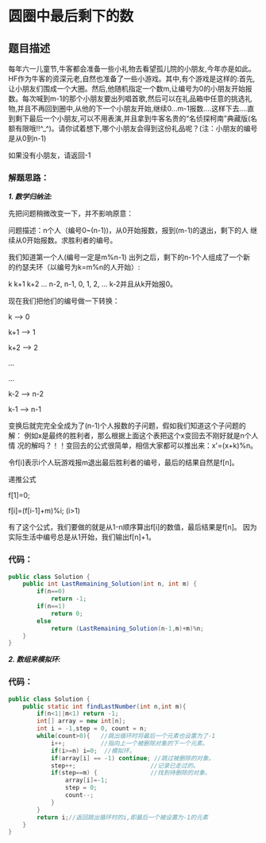 # 圆圈中最后剩下的数

## 题目描述
每年六一儿童节,牛客都会准备一些小礼物去看望孤儿院的小朋友,今年亦是如此。HF作为牛客的资深元老,自然也准备了一些小游戏。其中,有个游戏是这样的:首先,让小朋友们围成一个大圈。然后,他随机指定一个数m,让编号为0的小朋友开始报数。每次喊到m-1的那个小朋友要出列唱首歌,然后可以在礼品箱中任意的挑选礼物,并且不再回到圈中,从他的下一个小朋友开始,继续0...m-1报数....这样下去....直到剩下最后一个小朋友,可以不用表演,并且拿到牛客名贵的“名侦探柯南”典藏版(名额有限哦!!^_^)。请你试着想下,哪个小朋友会得到这份礼品呢？(注：小朋友的编号是从0到n-1)

如果没有小朋友，请返回-1

### 解题思路：
***1. 数学归纳法:***

先把问题稍微改变一下，并不影响原意：

 问题描述：n个人（编号0~(n-1))，从0开始报数，报到(m-1)的退出，剩下的人 继续从0开始报数。求胜利者的编号。

 我们知道第一个人(编号一定是m%n-1) 出列之后，剩下的n-1个人组成了一个新      的约瑟夫环（以编号为k=m%n的人开始）:

 k  k+1  k+2  ... n-2, n-1, 0, 1, 2, ... k-2并且从k开始报0。

现在我们把他们的编号做一下转换：

k     --> 0

k+1   --> 1

k+2   --> 2

...

...

k-2   --> n-2

k-1   --> n-1

变换后就完完全全成为了(n-1)个人报数的子问题，假如我们知道这个子问题的解： 例如x是最终的胜利者，那么根据上面这个表把这个x变回去不刚好就是n个人情 况的解吗？！！变回去的公式很简单，相信大家都可以推出来：x'=(x+k)%n。

令f[i]表示i个人玩游戏报m退出最后胜利者的编号，最后的结果自然是f[n]。

递推公式

f[1]=0;

f[i]=(f[i-1]+m)%i;  (i>1)

有了这个公式，我们要做的就是从1-n顺序算出f[i]的数值，最后结果是f[n]。 因为实际生活中编号总是从1开始，我们输出f[n]+1。

### 代码：

```java
public class Solution {
    public int LastRemaining_Solution(int n, int m) {
        if(n==0)
            return -1;
        if(n==1)
            return 0;
        else
            return (LastRemaining_Solution(n-1,m)+m)%n;
    }
}
```

***2. 数组来模拟环:***

### 代码：


```java
public class Solution {
    public static int findLastNumber(int n,int m){
        if(n<1||m<1) return -1;
        int[] array = new int[n];
        int i = -1,step = 0, count = n;
        while(count>0){   //跳出循环时将最后一个元素也设置为了-1
            i++;          //指向上一个被删除对象的下一个元素。
            if(i>=n) i=0;  //模拟环。
            if(array[i] == -1) continue; //跳过被删除的对象。
            step++;                     //记录已走过的。
            if(step==m) {               //找到待删除的对象。
                array[i]=-1;
                step = 0;
                count--;
            }        
        }
        return i;//返回跳出循环时的i,即最后一个被设置为-1的元素
    }
}

```